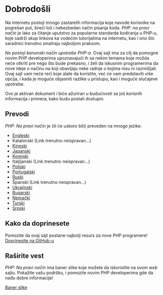 # Dobrodošli

Na internetu postoji mnogo zastarelih informacija koje navode korisnike na pogrešan put,
šireći loš i nebezbedan način pisanja koda. _PHP: na pravi način_ je lako za čitanje 
uputstvo za popularne standarde kodiranja u PHP-u, koje sadrži skup linkova ka vodećim tutorijalima
na internetu, kao i ono što saradnici trenutno smatraju najboljom praksom. 

_Ne postoji kanonski način upotrebe PHP-a_. Ovaj sajt ima za cilj da pomogne 
novim PHP developerima upoznavajući ih sa nekim temama koje možda neće otkriti 
pre nego što bude prekasno, i želi da iskusnim programerima da nove ideje o načinu
na koji obavljaju neke radnje o kojima nisu ni razmišljali. Ovaj sajt vam neće reći 
koje alate da koristite, već će vam predstaviti više opcija, i kada je moguće 
objasniti razlike u pristupu, kao i moguće slučajeve upotrebe.

Ovo je aktivan dokument i biće ažuriran u budućnosti sa još korisnih informacija i primera, kako budu postali dostupni.

## Prevodi

_PHP: Na pravi način_ je (ili će uskoro biti) preveden na mnoge jezike:

* [Engleski](http://www.phptherightway.com)
* Katalonski (Link trenutno neispravan...)
* [Kineski](http://wulijun.github.com/php-the-right-way)
* [Japanski](http://ja.phptherightway.com)
* [Korejski](http://wafe.github.io/php-the-right-way/)
* Italjijanski (Link trenutno neispravan...)
* [Poljski](http://pl.phptherightway.com/)
* [Portugalski](http://br.phptherightway.com/)
* [Ruski](http://getjump.github.io/ru-php-the-right-way)
* Španski (Link trenutno neispravan...)
* [Ukrajinski](http://iflista.github.com/php-the-right-way/)
* [Bugarski](http://bg.phptherightway.com/)
* [Nemački](http://rwetzlmayr.github.io/php-the-right-way/)
* [Turski](http://hkulekci.github.io/php-the-right-way/)
* [Srpski](http://mzj.github.io/php-the-right-way/)

## Kako da doprinesete

Pomozite da ovaj sajt postane najbolji resurs za nove PHP programere! [Doprinesite na GitHub-u][1]

## Raširite vest

_PHP: Na pravi način_ ima baner slike koje možete da iskoristite na svom _web_ sajtu. Pokažite vašu podršku, i
pomozite novim PHP developerima gde da nađu dobre informacije!

[Baner slike][2]

[1]: https://github.com/codeguy/php-the-right-way/tree/gh-pages
[2]: /banners.html
